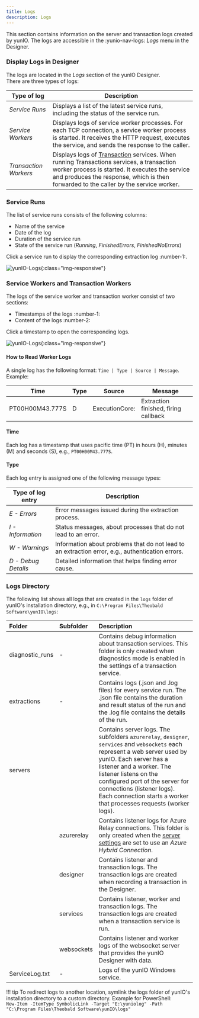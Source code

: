 ```yaml
---
title: Logs
description: Logs
---
```

 
This section contains information on the server and transaction logs created by yunIO.
The logs are accessible in the  :yunio-nav-logs: *Logs* menu in the Designer.

### Display Logs in Designer
The logs are located in the *Logs* section of the yunIO Designer. <br>
There are three types of logs:

| Type of log | Description| 
|--------|--------|
| *Service Runs* | Displays a list of the latest service runs, including the status of the service run.  | 
| *Service Workers* | Displays logs of service worker processes. For each TCP connection, a service worker process is started. It receives the HTTP request, executes the service, and sends the response to the caller.   | 
| *Transaction Workers* | Displays logs of [Transaction](transactions/index.md) services. When running Transactions services, a transaction worker process is started. It executes the service and produces the response, which is then forwarded to the caller by the service worker. | 


### Service Runs

The list of service runs consists of the following columns:
- Name of the service
- Date of the log
- Duration of the service run
- State of the service run (*Running*, *FinishedErrors*, *FinishedNoErrors*)

Click a service run to display the corresponding extraction log :number-1:.

![yunIO-Logs](../assets/images/yunio/yunIO-Run-Logs.png){:class="img-responsive"}

### Service Workers and Transaction Workers

The logs of the service worker and transaction worker consist of two sections:
- Timestamps of the logs :number-1:
- Content of the logs :number-2:

Click a timestamp to open the corresponding logs.

![yunIO-Logs](../assets/images/yunio/yunIO-Logs.png){:class="img-responsive"}

#### How to Read Worker Logs

A single log has the following format: `Time | Type | Source | Message`. 
<br> Example:

| Time | Type | Source | Message | 
|--------|--------|--------|---|
| PT00H00M43.777S | D | ExecutionCore: | Extraction finished, firing callback  | 

#### Time

Each log has a timestamp that uses pacific time (PT) in hours (H), minutes (M) and seconds (S), e.g., `PT00H00M43.777S`.

#### Type
Each log entry is assigned one of the following message types:

| Type of log entry | Description| 
|--------|--------|
| *E - Errors*| Error messages issued during the extraction process.  | 
| *I - Information*| Status messages, about processes that do not lead to an error. | 
| *W - Warnings*| Information about problems that do not lead to an extraction error, e.g., authentication errors.  | 
| *D - Debug Details*| Detailed information that helps finding error cause.  | 


### Logs Directory

The following list shows all logs that are created in the `logs` folder of yunIO's installation directory, e.g., in `C:\Program Files\Theobald Software\yunIO\logs`:

|Folder | Subfolder| Description |
|:----|:---|:---|
|diagnostic_runs |- | Contains debug information about transaction services. This folder is only created when diagnostics mode is enabled in the settings of a transaction service. |
|extractions |- | Contains logs (.json and .log files) for every service run. The .json file contains the duration and result status of the run and the .log file contains the details of the run. |
|servers| | Contains server logs. The subfolders `azurerelay`, `designer`, `services` and `websockets` each represent a web server used by yunIO. Each server has a listener and a worker. The listener listens on the configured port of the server for connections (listener logs). Each connection starts a worker that processes requests (worker logs).|
| | azurerelay| Contains listener logs for Azure Relay connections. This folder is only created when the [server settings](./server-settings.md) are set to use an *Azure Hybrid Connection*.|
| | designer| Contains listener and transaction logs. The transaction logs are created when recording a transaction in the Designer.|
| | services| Contains listener, worker and transaction logs. The transaction logs are created when a transaction service is run.|
| | websockets| Contains listener and worker logs of the websocket server that provides the yunIO Designer with data. |
|ServiceLog.txt |- | Logs of the yunIO Windows service.|


!!! tip
    To redirect logs to another location, symlink the logs folder of yunIO's installation directory to a custom directory.
    Example for PowerShell:<br>
    `New-Item -ItemType SymbolicLink -Target "E:\yuniolog" -Path "C:\Program Files\Theobald Software\yunIO\logs"`
